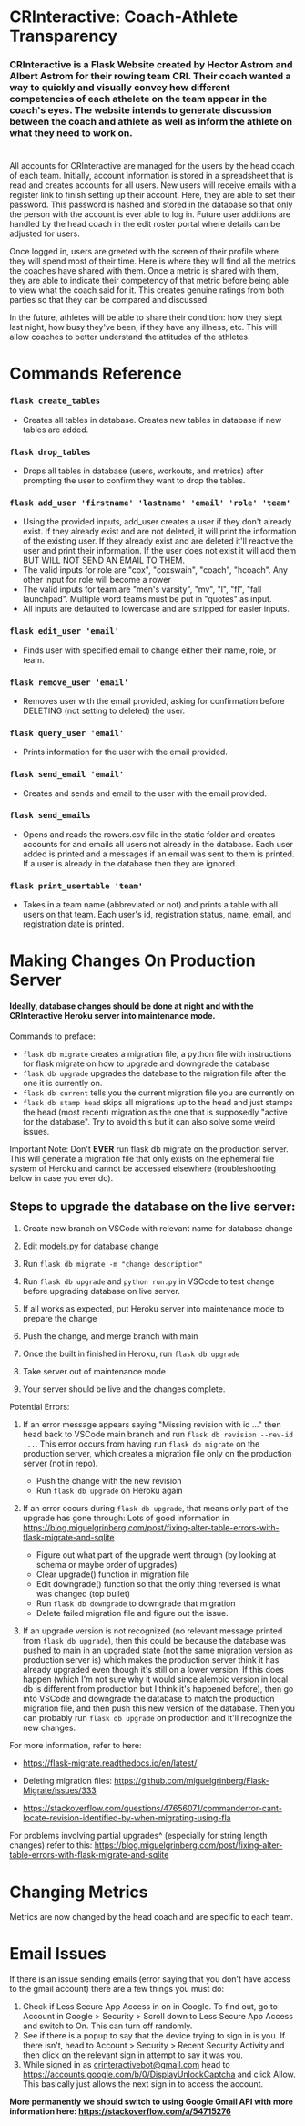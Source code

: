 # CRInteractive: Coach-Athlete Transparency

### CRInteractive is a Flask Website created by Hector Astrom and Albert Astrom for their rowing team CRI. Their coach wanted a way to quickly and visually convey how different competencies of each athelete on the team appear in the coach's eyes. The website intends to generate discussion between the coach and athlete as well as inform the athlete on what they need to work on.

#  
All accounts for CRInteractive are managed for the users by the head coach of each team. Initially, account information is stored in a spreadsheet that is read and creates accounts for all users. New users will receive emails with a register link to finish setting up their account. Here, they are able to set their password. This password is hashed and stored in the database so that only the person with the account is ever able to log in. Future user additions are handled by the head coach in the edit roster portal where details can be adjusted for users. 
  
Once logged in, users are greeted with the screen of their profile where they will spend most of their time. Here is where they will find all the metrics the coaches have shared with them. Once a metric is shared with them, they are able to indicate their competency of that metric before being able to view what the coach said for it. This creates genuine ratings from both parties so that they can be compared and discussed.
  
In the future, athletes will be able to share their condition: how they slept last night, how busy they've been, if they have any illness, etc. This will allow coaches to better understand the attitudes of the athletes.

# Commands Reference
  
### `flask create_tables`
- Creates all tables in database. Creates new tables in database if new tables are added.
### `flask drop_tables`
- Drops all tables in database (users, workouts, and metrics) after prompting the user to confirm they want to drop the tables.
### `flask add_user 'firstname' 'lastname' 'email' 'role' 'team'`
- Using the provided inputs, add_user creates a user if they don't already exist. If they already exist and are not deleted, it will print the information of the existing user. If they already exist and are deleted it'll reactive the user and print their information. If the user does not exist it will add them BUT WILL NOT SEND AN EMAIL TO THEM. 
- The valid inputs for role are "cox", "coxswain", "coach", "hcoach". Any other input for role will become a rower
- The valid inputs for team are "men's varsity", "mv", "l", "fl", "fall launchpad". Multiple word teams must be put in "quotes" as input.
- All inputs are defaulted to lowercase and are stripped for easier inputs.
### `flask edit_user 'email'`
- Finds user with specified email to change either their name, role, or team.
### `flask remove_user 'email'`
- Removes user with the email provided, asking for confirmation before DELETING (not setting to deleted) the user.
### `flask query_user 'email'`
- Prints information for the user with the email provided.
### `flask send_email 'email'`
- Creates and sends and email to the user with the email provided.
### `flask send_emails`
- Opens and reads the rowers.csv file in the static folder and creates accounts for and emails all users not already in the database. Each user added is printed and a messages if an email was sent to them is printed. If a user is already in the database then they are ignored.
### `flask print_usertable 'team'`
- Takes in a team name (abbreviated or not) and prints a table with all users on that team. Each user's id, registration status, name, email, and registration date is printed.


# Making Changes On Production Server
#### Ideally, database changes should be done at night and with the CRInteractive Heroku server into maintenance mode. 
Commands to preface:
  - `flask db migrate` creates a migration file, a python file with instructions for flask migrate on how to upgrade and downgrade the database
  - `flask db upgrade` upgrades the database to the migration file after the one it is currently on.
  - `flask db current` tells you the current migration file you are currently on
  - `flask db stamp head` skips all migrations up to the head and just stamps the head (most recent) migration as the one that is supposedly "active for the database". Try to avoid this but it can also solve some weird issues.
  
  Important Note: Don't **EVER** run flask db migrate on the production server. This will generate a migration file that only exists on the ephemeral file system of Heroku and cannot be accessed elsewhere (troubleshooting below in case you ever do).
  
  ## Steps to upgrade the database on the live server: 
1. Create new branch on VSCode with relevant name for database change

1. Edit models.py for database change

1. Run `flask db migrate -m "change description"`

1. Run `flask db upgrade` and `python run.py` in VSCode to test change before upgrading database on live server. 

1. If all works as expected, put Heroku server into maintenance mode to prepare the change

1. Push the change, and merge branch with main

1. Once the built in finished in Heroku, run `flask db upgrade`

1. Take server out of maintenance mode

1. Your server should be live and the changes complete. 

Potential Errors: 
1. If an error message appears saying "Missing revision with id ..." then head back to VSCode main branch and run `flask db revision --rev-id ...`. This error occurs from having run `flask db migrate` on the production server, which creates a migration file only on the production server (not in repo).

    * Push the change with the new revision
    * Run `flask db upgrade` on Heroku again

1. If an error occurs during `flask db upgrade`, that means only part of the upgrade has gone through: Lots of good information in https://blog.miguelgrinberg.com/post/fixing-alter-table-errors-with-flask-migrate-and-sqlite 

    * Figure out what part of the upgrade went through (by looking at schema or maybe order of upgrades)
    * Clear upgrade() function in migration file
    * Edit downgrade() function so that the only thing reversed is what was changed (top bullet)
    * Run `flask db downgrade` to downgrade that migration
    * Delete failed migration file and figure out the issue.

1. If an upgrade version is not recognized (no relevant message printed from `flask db upgrade`), then this could be because the database was pushed to main in an upgraded state (not the same migration version as production server is) which makes the production server think it has already upgraded even though it's still on a lower version. If this does happen (which I'm not sure why it would since alembic version in local db is different from production but I think it's happened before), then go into VSCode and downgrade the database to match the production migration file, and then push this new version of the database. Then you can probably run `flask db upgrade` on production and it'll recognize the new changes. 


For more information, refer to here:

* https://flask-migrate.readthedocs.io/en/latest/

* Deleting migration files:
  https://github.com/miguelgrinberg/Flask-Migrate/issues/333

* https://stackoverflow.com/questions/47656071/commanderror-cant-locate-revision-identified-by-when-migrating-using-fla

For problems involving partial upgrades^ (especially for string length changes) refer to this:
https://blog.miguelgrinberg.com/post/fixing-alter-table-errors-with-flask-migrate-and-sqlite
  
# Changing Metrics
  
Metrics are now changed by the head coach and are specific to each team. 

# Email Issues

If there is an issue sending emails (error saying that you don't have access to the gmail account) there are a few things you must do:
1. Check if Less Secure App Access in on in Google. To find out, go to Account in Google > Security > Scroll down to Less Secure App Access and switch to On. This can turn off randomly.
2. See if there is a popup to say that the device trying to sign in is you. If there isn't, head to Account > Security > Recent Security Activity and then click on the relevant sign in attempt to say it was you.
3. While signed in as crinteractivebot@gmail.com head to https://accounts.google.com/b/0/DisplayUnlockCaptcha and click Allow. This basically just allows the next sign in to access the account. 

**More permanently we should switch to using Google Gmail API with more information here: https://stackoverflow.com/a/54715276**
